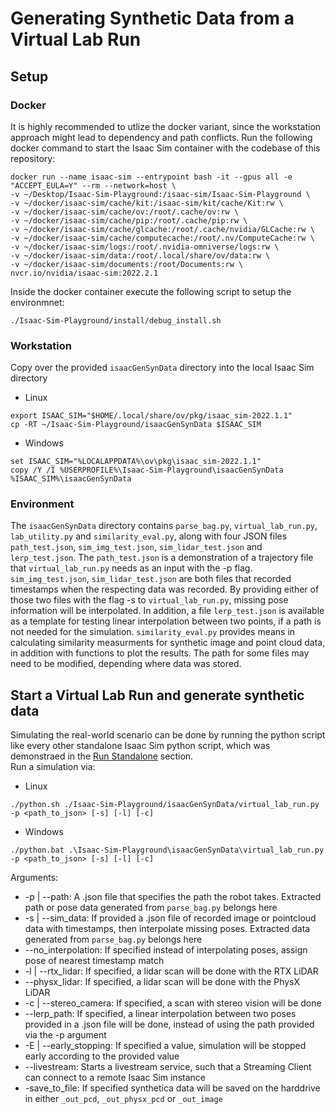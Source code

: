 # Generating Synthetic Data from a Virtual Lab Run
## Setup
### Docker
It is highly recommended to utlize the docker variant, since the workstation approach might lead to dependency and path conflicts. 
Run the following docker command to start the Isaac Sim container with the codebase of this repository:
```
docker run --name isaac-sim --entrypoint bash -it --gpus all -e "ACCEPT_EULA=Y" --rm --network=host \ 
-v ~/Desktop/Isaac-Sim-Playground:/isaac-sim/Isaac-Sim-Playground \ 
-v ~/docker/isaac-sim/cache/kit:/isaac-sim/kit/cache/Kit:rw \
-v ~/docker/isaac-sim/cache/ov:/root/.cache/ov:rw \
-v ~/docker/isaac-sim/cache/pip:/root/.cache/pip:rw \ 
-v ~/docker/isaac-sim/cache/glcache:/root/.cache/nvidia/GLCache:rw \
-v ~/docker/isaac-sim/cache/computecache:/root/.nv/ComputeCache:rw \
-v ~/docker/isaac-sim/logs:/root/.nvidia-omniverse/logs:rw \
-v ~/docker/isaac-sim/data:/root/.local/share/ov/data:rw \
-v ~/docker/isaac-sim/documents:/root/Documents:rw \
nvcr.io/nvidia/isaac-sim:2022.2.1
```
Inside the docker container execute the following script to setup the environmnet:
```
./Isaac-Sim-Playground/install/debug_install.sh
```

### Workstation
Copy over the provided `isaacGenSynData` directory into the local Isaac Sim directory
* Linux
```
export ISAAC_SIM="$HOME/.local/share/ov/pkg/isaac_sim-2022.1.1"
cp -RT ~/Isaac-Sim-Playground/isaacGenSynData $ISAAC_SIM
```
* Windows
```
set ISAAC_SIM="%LOCALAPPDATA%\ov\pkg\isaac_sim-2022.1.1"
copy /Y /I %USERPROFILE%\Isaac-Sim-Playground\isaacGenSynData %ISAAC_SIM%\isaacGenSynData
```
### Environment
The `isaacGenSynData` directory contains `parse_bag.py`, `virtual_lab_run.py`, `lab_utility.py` and `similarity_eval.py`, along with four JSON files `path_test.json`, `sim_img_test.json`, `sim_lidar_test.json` and `lerp_test.json`. The `path_test.json` is a demonstration of a trajectory file that `virtual_lab_run.py` needs as an input with the -p flag. `sim_img_test.json`, `sim_lidar_test.json` are both files that recorded timestamps when the respecting data was recorded. By providing either of those two files with the flag -s to `virtual_lab_run.py`, missing pose information will be interpolated. In addition, a file `lerp_test.json` is available as a template for testing linear interpolation between two points, if a path is not needed for the simulation. `similarity_eval.py` provides means in calculating similarity measurments for synthetic image and point cloud data, in addition with functions to plot the results. The path for some files may need to be modified, depending where data was stored.

## Start a Virtual Lab Run and generate synthetic data
Simulating the real-world scenario can be done by running the python script like every other standalone Isaac Sim python script, which was demonstraed in the [Run Standalone](run_standalone.md) section. \
Run a simulation via:
* Linux
```
./python.sh ./Isaac-Sim-Playground/isaacGenSynData/virtual_lab_run.py -p <path_to_json> [-s] [-l] [-c]
```
* Windows
```
./python.bat .\Isaac-Sim-Playground\isaacGenSynData\virtual_lab_run.py -p <path_to_json> [-s] [-l] [-c]
```

Arguments:
* -p | --path: A .json file that specifies the path the robot takes. Extracted path or pose data generated from `parse_bag.py` belongs here
* -s | --sim_data: If provided a .json file of recorded image or pointcloud data with timestamps, then interpolate missing poses. Extracted data generated from `parse_bag.py` belongs here
* --no_interpolation: If specified instead of interpolating poses, assign pose of nearest timestamp match
* -l | --rtx_lidar: If specified, a lidar scan will be done with the RTX LiDAR
* --physx_lidar: If specified, a lidar scan will be done with the PhysX LiDAR
* -c | --stereo_camera: If specified, a scan with stereo vision will be done 
* --lerp_path: If specified, a linear interpolation between two poses provided in a .json file will be done, instead of using the path provided via the -p argument
* -E | --early_stopping: If specified a value, simulation will be stopped early according to the provided value
* --livestream: Starts a livestream service, such that a Streaming Client can connect to a remote Isaac Sim instance
* -save_to_file: If specified synthetica data will be saved on the harddrive in either `_out_pcd`, `_out_physx_pcd` or `_out_image`
